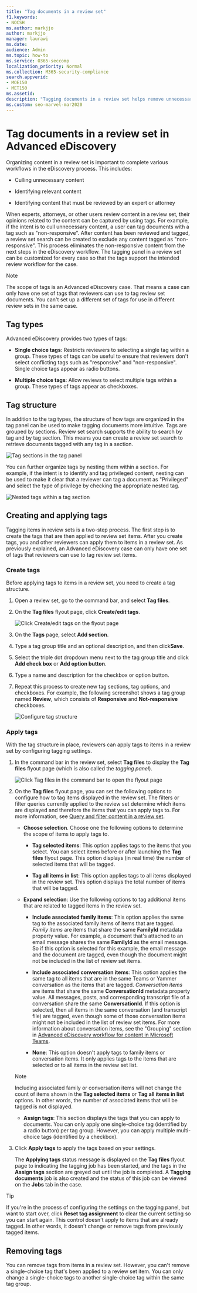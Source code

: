 ```yaml
---
title: "Tag documents in a review set"
f1.keywords:
- NOCSH
ms.author: markjjo
author: markjjo
manager: laurawi
ms.date: 
audience: Admin
ms.topic: how-to
ms.service: O365-seccomp
localization_priority: Normal
ms.collection: M365-security-compliance 
search.appverid: 
- MOE150
- MET150
ms.assetid: 
description: "Tagging documents in a review set helps remove unnecessary content and identify relevant content in an Advanced eDiscovery case."
ms.custom: seo-marvel-mar2020
---
```


# Tag documents in a review set in Advanced eDiscovery

Organizing content in a review set is important to complete various workflows in the eDiscovery process. This includes:

- Culling unnecessary content

- Identifying relevant content

- Identifying content that must be reviewed by an expert or attorney

When experts, attorneys, or other users review content in a review set, their opinions related to the content can be captured by using tags. For example, if the intent is to cull unnecessary content, a user can tag documents with a tag such as "non-responsive". After content has been reviewed and tagged, a review set search can be created to exclude any content tagged as "non-responsive". This process eliminates the non-responsive content from the next steps in the eDiscovery workflow. The tagging panel in a review set can be customized for every case so that the tags support the intended review workflow for the case.

> [!NOTE]
> The scope of tags is an Advanced eDiscovery case. That means a case can only have one set of tags that reviewers can use to tag review set documents. You can't set up a different set of tags for use in different review sets in the same case.

## Tag types

Advanced eDiscovery provides two types of tags:

- **Single choice tags**: Restricts reviewers to selecting a single tag within a group. These types of tags can be useful to ensure that reviewers don't select conflicting tags such as "responsive" and "non-responsive". Single choice tags appear as radio buttons.

- **Multiple choice tags**: Allow reviews to select multiple tags within a group. These types of tags appear as checkboxes.

## Tag structure

In addition to the tag types, the structure of how tags are organized in the tag panel can be used to make tagging documents more intuitive. Tags are grouped by sections. Review set search supports the ability to search by tag and by tag section. This means you can create a review set search to retrieve documents tagged with any tag in a section.

![Tag sections in the tag panel](../media/TagTypes.png)

You can further organize tags by nesting them within a section. For example, if the intent is to identify and tag privileged content, nesting can be used to make it clear that a reviewer can tag a document as "Privileged" and select the type of privilege by checking the appropriate nested tag.

![Nested tags within a tag section](../media/NestingTags.png)

## Creating and applying tags

Tagging items in review sets is a two-step process. The first step is to create the tags that are then applied to review set items. After you create tags, you and other reviewers can apply them to items in a review set. As previously explained, an Advanced eDiscovery case can only have one set of tags that reviewers can use to tag review set items.

### Create tags

Before applying tags to items in a review set, you need to create a tag structure.

1. Open a review set, go to the command bar, and select **Tag files**.

2. On the **Tag files** flyout page, click **Create/edit tags**.

   ![Click Create/edit tags on the flyout page](../media/CreateAeDTags1.png)

3. On the **Tags** page, select **Add section**.

4. Type a tag group title and an optional description, and then click**Save**.

5. Select the triple dot dropdown menu next to the tag group title and click **Add check box** or **Add option button**.

6. Type a name and description for the checkbox or option button.

7. Repeat this process to create new tag sections, tag options, and checkboxes. For example, the following screenshot shows a tag group named **Review**, which consists of **Responsive** and **Not-responsive** checkboxes.

   ![Configure tag structure](../media/ManageTagOptions3.png)

### Apply tags

With the tag structure in place, reviewers can apply tags to items in a review set by configuring tagging settings.

1. In the command bar in the review set, select **Tag files** to display the **Tag files** flyout page (which is also called the *tagging panel*).

   ![Click Tag files in the command bar to open the flyout page](../media/TagFilesFlyoutPage.png)

2. On the **Tag files** flyout page, you can set the following options to configure how to tag items displayed in the review set. The filters or filter queries currently applied to the review set determine which items are displayed and therefore the items that you can apply tags to. For more information, see [Query and filter content in a review set](review-set-search.md).

   - **Choose selection**. Choose one the following options to determine the scope of items to apply tags to.

      - **Tag selected items**: This option applies tags to the items that you select. You can select items before or after launching the **Tag files** flyout page. This option displays (in real time) the number of selected items that will be tagged.

      - **Tag all items in list**: This option applies tags to all items displayed in the review set. This option displays the total number of items that will be tagged. 

   - **Expand selection**: Use the following options to tag additional items that are related to tagged items in the review set.

      - **Include associated family items**: This option applies the same tag to the associated family items of items that are tagged.  *Family items* are items that share the same **FamilyId** metadata property value. For example, a document that's attached to an email message shares the same **FamilyId** as the email message. So if this option is selected for this example, the email message and the document are tagged, even though the document might not be included in the list of review set items.

      - **Include associated conversation items**: This option applies the same tag to all items that are in the same Teams or Yammer conversation as the items that are tagged. *Conversation items* are items that share the same **ConversationId** metadata property value. All messages, posts, and corresponding transcript file of a conversation share the same **ConversationId**. If this option is selected, then all items in the same conversation (and transcript file) are tagged, even though some of those conversation items might not be included in the list of review set items. For more information about conversation items, see the "Grouping" section in [Advanced eDiscovery workflow for content in Microsoft Teams](teams-workflow-in-advanced-ediscovery.md#grouping).

      - **None**: This option doesn't apply tags to family items or conversation items. It only applies tags to the items that are selected or to all items in the review set list.

   > [!NOTE]
   > Including associated family or conversation items will not change the count of items shown in the **Tag selected items** or **Tag all items in list** options. In other words, the number of associated items that will be tagged is not displayed.

   - **Assign tags**: This section displays the tags that you can apply to documents. You can only apply one single-choice tag (identified by a radio button) per tag group. However, you can apply multiple multi-choice tags (identified by a checkbox).

3. Click **Apply tags** to apply the tags based on your settings.

   The **Applying tags** status message is displayed on the **Tag files** flyout page to indicating the tagging job has been started, and the tags in the **Assign tags** section are greyed out until the job is completed. A **Tagging documents** job is also created and the status of this job can be viewed on the **Jobs** tab in the case.

> [!TIP]
> If you're in the process of configuring the settings on the tagging panel, but want to start over, click **Reset tag assignment** to clear the current setting so you can start again. This control doesn't apply to items that are already tagged. In other words, it doesn't change or remove tags from previously tagged items.  

## Removing tags

You can remove tags from items in a review set. However, you can't remove a single-choice tag that's been applied to a review set item. You can only change a single-choice tags to another single-choice tag within the same tag group.
